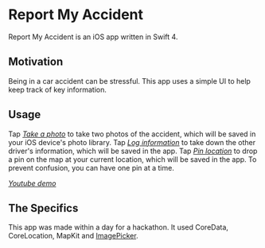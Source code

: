 Report My Accident
=====================================

Report My Accident is an iOS app written in Swift 4. 


Motivation
----------

Being in a car accident can be stressful. This app uses a simple UI to help keep track of key information.



Usage
-----


Tap [_Take a photo_](https://www.youtube.com/watch?v=0RMdLYmbPhE&feature=youtu.be) to take two photos of the accident, which will be saved in your iOS device's photo library.
Tap [_Log information_](https://www.youtube.com/watch?v=0RMdLYmbPhE&feature=youtu.be) to take down the other driver's information, which will be saved in the app.
Tap [_Pin location_](https://www.youtube.com/watch?v=0RMdLYmbPhE&feature=youtu.be) to drop a pin on the map at your current location, which will be saved in the app. To prevent confusion, you can have one pin at a time.

[_Youtube demo_](https://www.youtube.com/watch?v=0RMdLYmbPhE&feature=youtu.be)



The Specifics
------------- 

This app was made within a day for a hackathon. It used CoreData, CoreLocation, MapKit and [ImagePicker](https://github.com/hyperoslo/ImagePicker).
